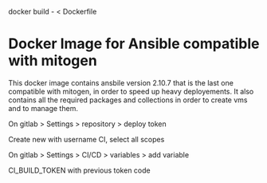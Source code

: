 docker build - < Dockerfile


# Docker Image for Ansible compatible with mitogen

This docker image contains ansbile version 2.10.7 that is the last one compatible with mitogen, in order to speed up heavy deployements.
It also contains all the required packages and collections in order to create vms and to manage them.

On gitlab > Settings > repository > deploy token

Create new with username CI, select all scopes

On gitlab > Settings > CI/CD > variables > add variable

CI_BUILD_TOKEN with previous token code
